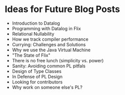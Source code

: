 # Ideas for Future Blog Posts

- Introduction to Datalog
- Programming with Datalog in Flix
- Relational Nullability
- How we track compiler performance
- Currying: Challenges and Solutions
- Why we use the Java Virtual Machine
- "The State of Flix"
- There is no free lunch (simplicity vs. power)
- Sanity: Avoiding common PL pitfals
- Design of Type Classes
- In Defense of PL Design
- Looking for contributors
- Why work on someone else's PL?
